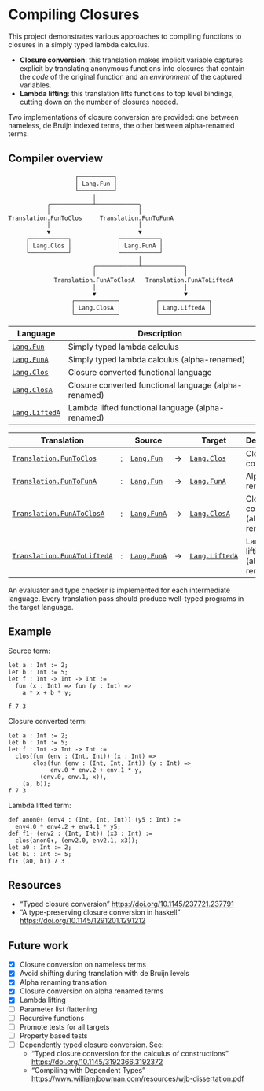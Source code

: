 # Compiling Closures

This project demonstrates various approaches to compiling functions to closures
in a simply typed lambda calculus.

- **Closure conversion**: this translation makes implicit variable captures
  explicit by translating anonymous functions into closures that contain the
  _code_ of the original function and an _environment_ of the captured variables.
- **Lambda lifting**: this translation lifts functions to top level bindings,
  cutting down on the number of closures needed.

Two implementations of closure conversion are provided: one between nameless,
de Bruijn indexed terms, the other between alpha-renamed terms.

## Compiler overview

```text
                   ┌──────────┐
                   │ Lang.Fun │
                   └──────────┘
                        │
           ╭────────────┴────────────╮
           │                         │
Translation.FunToClos     Translation.FunToFunA
           │                         │
           ▼                         ▼
     ┌───────────┐             ┌───────────┐
     │ Lang.Clos │             │ Lang.FunA │
     └───────────┘             └───────────┘
                                     │
                        ╭────────────┴────────────╮
                        │                         │
             Translation.FunAToClosA   Translation.FunAToLiftedA
                        │                         │
                        ▼                         ▼
                  ┌────────────┐          ┌──────────────┐
                  │ Lang.ClosA │          │ Lang.LiftedA │
                  └────────────┘          └──────────────┘

```

| Language          | Description                                           |
| ----------------- | ----------------------------------------------------- |
| [`Lang.Fun`]      | Simply typed lambda calculus                          |
| [`Lang.FunA`]     | Simply typed lambda calculus (alpha-renamed)          |
| [`Lang.Clos`]     | Closure converted functional language                 |
| [`Lang.ClosA`]    | Closure converted functional language (alpha-renamed) |
| [`Lang.LiftedA`]  | Lambda lifted functional language (alpha-renamed)     |

[`Lang.Fun`]: ./lib/Lang_Fun.ml
[`Lang.Clos`]: ./lib/Lang_Clos.ml
[`Lang.FunA`]: ./lib/Lang_FunA.ml
[`Lang.ClosA`]: ./lib/Lang_ClosA.ml
[`Lang.LiftedA`]: ./lib/Lang_LiftedA.ml

| Translation                   |   | Source          |   | Target           | Description
| ----------------------------- | - | --------------- | - | ---------------- | ---------------------------------
| [`Translation.FunToClos`]     | : | [`Lang.Fun`]    | → | [`Lang.Clos`]    | Closure conversion
| [`Translation.FunToFunA`]     | : | [`Lang.Fun`]    | → | [`Lang.FunA`]    | Alpha renaming
| [`Translation.FunAToClosA`]   | : | [`Lang.FunA`]   | → | [`Lang.ClosA`]   | Closure conversion (alpha renamed)
| [`Translation.FunAToLiftedA`] | : | [`Lang.FunA`]   | → | [`Lang.LiftedA`] | Lambda lifting (alpha renamed)

[`Translation.FunToClos`]: ./lib/Translation_FunToClos.ml
[`Translation.FunToFunA`]: ./lib/Translation_FunToFunA.ml
[`Translation.FunAToClosA`]: ./lib/Translation_FunAToClosA.ml
[`Translation.FunAToLiftedA`]: ./lib/Translation_FunAToLiftedA.ml

An evaluator and type checker is implemented for each intermediate language.
Every translation pass should produce well-typed programs in the target language.

## Example

Source term:

<!-- $MDX file=test/multiple-captures-3.txt -->
```text
let a : Int := 2;
let b : Int := 5;
let f : Int -> Int -> Int :=
  fun (x : Int) => fun (y : Int) =>
    a * x + b * y;

f 7 3
```

Closure converted term:

<!-- $MDX file=test/multiple-captures-3.clos.stdout -->
```text
let a : Int := 2;
let b : Int := 5;
let f : Int -> Int -> Int :=
  clos(fun (env : (Int, Int)) (x : Int) =>
       clos(fun (env : (Int, Int, Int)) (y : Int) =>
            env.0 * env.2 + env.1 * y,
         (env.0, env.1, x)),
    (a, b));
f 7 3
```

Lambda lifted term:

<!-- $MDX file=test/multiple-captures-3.lifted.stdout -->
```text
def anon0↑ (env4 : (Int, Int, Int)) (y5 : Int) :=
  env4.0 * env4.2 + env4.1 * y5;
def f1↑ (env2 : (Int, Int)) (x3 : Int) :=
  clos(anon0↑, (env2.0, env2.1, x3));
let a0 : Int := 2;
let b1 : Int := 5;
f1↑ (a0, b1) 7 3
```

## Resources

- “Typed closure conversion” <https://doi.org/10.1145/237721.237791>
- “A type-preserving closure conversion in haskell” <https://doi.org/10.1145/1291201.1291212>

## Future work

- [x] Closure conversion on nameless terms
- [x] Avoid shifting during translation with de Bruijn levels
- [x] Alpha renaming translation
- [x] Closure conversion on alpha renamed terms
- [x] Lambda lifting
- [ ] Parameter list flattening
- [ ] Recursive functions
- [ ] Promote tests for all targets
- [ ] Property based tests
- [ ] Dependently typed closure conversion. See:
  - “Typed closure conversion for the calculus of constructions” <https://doi.org/10.1145/3192366.3192372>
  - “Compiling with Dependent Types” <https://www.williamjbowman.com/resources/wjb-dissertation.pdf>
